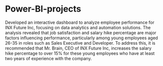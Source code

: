 # Power-BI-projects
Developed an interactive dashboard to analyze employee performance for INX Future Inc, focusing on data analytics and automation solutions. The analysis revealed that job satisfaction and salary hike percentage are major factors influencing performance, particularly among young employees aged 26-35 in roles such as Sales Executive and Developer. To address this, it is recommended that Mr. Brain, CEO of INX Future Inc, increases the salary hike percentage to over 15% for these young employees who have at least two years of experience with the company.







